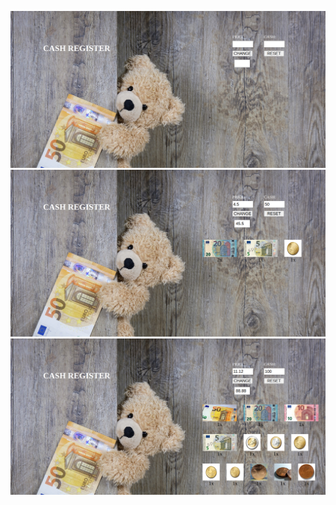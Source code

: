 ![Result](img/screencapture-127-0-0-1-5501-index-html-2021-02-10-10_41_03.png)
![Result](img/screencapture-127-0-0-1-5501-index-html-2021-02-10-10_40_48.png)
![Result](img/screencapture-127-0-0-1-5501-index-html-2021-02-10-10_41_25.png)
